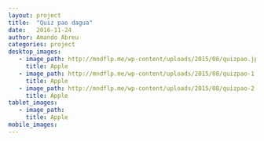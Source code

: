 ```yaml
---
layout: project
title:  "Quiz pao dagua"
date:   2016-11-24
author: Amando Abreu
categories: project
desktop_images:
   - image_path: http://mndflp.me/wp-content/uploads/2015/08/quizpao.jpg
     title: Apple
   - image_path: http://mndflp.me/wp-content/uploads/2015/08/quizpao-1.jpg
     title: Apple
   - image_path: http://mndflp.me/wp-content/uploads/2015/08/quizpao-2.jpg
     title: Apple
tablet_images:
   - image_path: 
     title: Apple
mobile_images:
---
```

